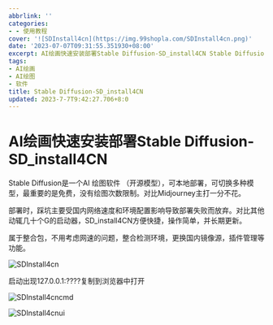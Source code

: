 ```yaml
---
abbrlink: ''
categories:
- - 使用教程
cover: '![SDInstall4cn](https://img.99shopla.com/SDInstall4cn.png)'
date: '2023-07-07T09:31:55.351930+08:00'
excerpt: AI绘画快速安装部署Stable Diffusion-SD_install4CN Stable Diffusion是一个AI 绘图软件 （开源模型），可本地部署，可切换多种模型，最重要的是免费，没有绘图次数限制。对比Midjourney主打一分不花。 部署时，踩坑主要受国内网络速度和环境配置影响导致部署失败而放弃。对比其他动辄几十个G的启动器，SD_install4CN方便快捷，操作简单，并长期更新。 属于整合包，不用考虑网速的问题，整合检测环境，更换国内镜像源，插件管理等功能。  启动出现127.0.0.1:????复制到浏览器中打开   ...
tags:
- AI绘画
- AI绘图
- 软件
title: Stable Diffusion-SD_install4CN
updated: 2023-7-7T9:42:27.706+8:0
---
```

# AI绘画快速安装部署Stable Diffusion-SD_install4CN

Stable Diffusion是一个AI 绘图软件 （开源模型），可本地部署，可切换多种模型，最重要的是免费，没有绘图次数限制。对比Midjourney主打一分不花。

部署时，踩坑主要受国内网络速度和环境配置影响导致部署失败而放弃。对比其他动辄几十个G的启动器，SD\_install4CN方便快捷，操作简单，并长期更新。

属于整合包，不用考虑网速的问题，整合检测环境，更换国内镜像源，插件管理等功能。

![SDInstall4cn](https://img.99shopla.com/SDInstall4cn.png)

启动出现127.0.0.1:????复制到浏览器中打开

![SDInstall4cncmd](https://img.99shopla.com/SDInstall4cncmd.png)

![SDInstall4cnui](https://img.99shopla.com/SDInstall4cnui.png)
